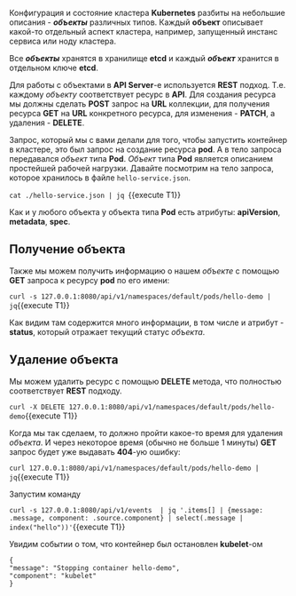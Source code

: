 Конфигурация и состояние кластера **Kubernetes** разбиты на небольшие описания - ***объекты*** различных типов. Каждый **объект** описывает какой-то отдельный аспект кластера, например, запущенный инстанс сервиса или ноду кластера. 

Все ***объекты*** хранятся в хранилище **etcd**  и каждый ***объект*** хранится в отдельном ключе **etcd**. 

Для работы с объектами в **API Server**-е используется **REST** подход. Т.е. каждому *объекту* соответствует ресурс в **API**. Для создания ресурса мы должны сделать **POST** запрос на **URL** коллекции, для получения ресурса **GET** на **URL** конкретного ресурса, для изменения - **PATCH**, а удаления - **DELETE**.  

Запрос, который мы с вами делали для того, чтобы запустить контейнер в кластере, это был запрос на создание ресурса **pod**. А в тело запроса передавался *объект* типа **Pod**. *Объект* типа **Pod** является описанием простейшей рабочей нагрузки. Давайте посмотрим на тело запроса, которое хранилось в файле `hello-service.json`.

`cat ./hello-service.json | jq `{{execute T1}}

Как и у любого объекта у объекта типа **Pod** есть атрибуты: **apiVersion**, **metadata**, **spec**.

## Получение объекта

Также мы можем получить информацию о нашем *объекте* с помощью **GET** запроса к ресурсу **pod** по его имени:

`curl -s 127.0.0.1:8080/api/v1/namespaces/default/pods/hello-demo | jq`{{execute T1}}

Как видим там содержится много информации, в том числе и атрибут - **status**, который отражает текущий статус *объекта*.

## Удаление объекта 

Мы можем удалить ресурс с помощью **DELETE** метода, что полностью соответствует **REST** подходу.

`curl -X DELETE 127.0.0.1:8080/api/v1/namespaces/default/pods/hello-demo`{{execute T1}}

Когда мы так сделаем, то должно пройти какое-то время для удаления *объекта*. И через некоторое время (обычно не больше 1 минуты) **GET** запрос будет уже выдавать **404**-ую ошибку:

`curl 127.0.0.1:8080/api/v1/namespaces/default/pods/hello-demo | jq`{{execute T1}}

Запустим команду

`curl -s 127.0.0.1:8080/api/v1/events  | jq '.items[] | {message: .message, component: .source.component} | select(.message | index("hello"))'`{{execute T1}}

Увидим событии о том, что контейнер был остановлен **kubelet**-ом

```
{
"message": "Stopping container hello-demo",
"component": "kubelet"
}
```

